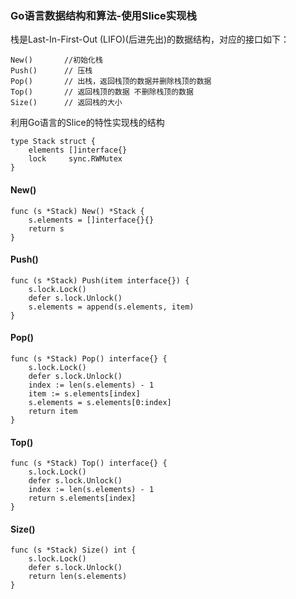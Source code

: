 ### Go语言数据结构和算法-使用Slice实现栈

栈是Last-In-First-Out (LIFO)(后进先出)的数据结构，对应的接口如下：  

```
New()       //初始化栈
Push()      // 压栈
Pop()       // 出栈，返回栈顶的数据并删除栈顶的数据
Top()       // 返回栈顶的数据 不删除栈顶的数据
Size()      // 返回栈的大小
```

利用Go语言的Slice的特性实现栈的结构

```
type Stack struct {
	elements []interface{}
	lock     sync.RWMutex
}
```

#### New()

```
func (s *Stack) New() *Stack {
	s.elements = []interface{}{}
	return s
}
```

#### Push()

```
func (s *Stack) Push(item interface{}) {
	s.lock.Lock()
	defer s.lock.Unlock()
	s.elements = append(s.elements, item)
}
```

#### Pop()

```
func (s *Stack) Pop() interface{} {
	s.lock.Lock()
	defer s.lock.Unlock()
	index := len(s.elements) - 1
	item := s.elements[index]
	s.elements = s.elements[0:index]
	return item
}
```

#### Top()

```
func (s *Stack) Top() interface{} {
	s.lock.Lock()
	defer s.lock.Unlock()
	index := len(s.elements) - 1
	return s.elements[index]
}
```

#### Size()

```
func (s *Stack) Size() int {
	s.lock.Lock()
	defer s.lock.Unlock()
	return len(s.elements)
}
```